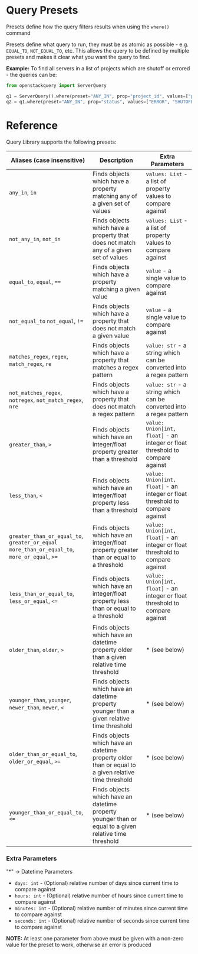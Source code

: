 # Query Presets

Presets define how the query filters results when using the `where()` command

Presets define what query to run, they must be as atomic as possible - e.g. `EQUAL_TO`, `NOT_EQUAL_TO`, etc.
This allows the query to be defined by multiple presets and makes it clear what you want the query to find.

**Example:** To find all servers in a list of projects which are shutoff or errored - the queries can be:
```python
from openstackquery import ServerQuery

q1 = ServerQuery().where(preset="ANY_IN", prop="project_id", values=["project1", "project2"])
q2 = q1.where(preset="ANY_IN", prop="status", values=["ERROR", "SHUTOFF"])
```

# Reference

Query Library supports the following presets:

| Aliases (case insensitive)                                                                         | Description                                                                                            | Extra Parameters                                                              |
|----------------------------------------------------------------------------------------------------|--------------------------------------------------------------------------------------------------------|-------------------------------------------------------------------------------|
| `any_in`, `in`                                                                                     | Finds objects which have a property matching any of a given set of values                              | `values: List` - a list of property values to compare against                 |
| `not_any_in`, `not_in`                                                                             | Finds objects which have a property that does not match any of a given set of values                   | `values: List` - a list of property values to compare against                 |
| `equal_to`, `equal`, `==`                                                                          | Finds objects which have a property matching a given value                                             | `value` - a single value to compare against                                   |
| `not_equal_to` `not_equal`, `!=`                                                                   | Finds objects which have a property that does not match a given value                                  | `value` - a single value to compare against                                   |
| `matches_regex`, `regex`, `match_regex`, `re`                                                      | Finds objects which have a property that matches a regex pattern                                       | `value: str` - a string which can be converted into a regex pattern           |
| `not_matches_regex`, `notregex`, `not_match_regex`, `nre`                                          | Finds objects which have a property that does not match a regex pattern                                | `value: str` - a string which can be converted into a regex pattern           |
| `greater_than`, `>`                                                                                | Finds objects which have an integer/float property greater than a threshold                            | `value: Union[int, float]` - an integer or float threshold to compare against |
| `less_than`, `<`                                                                                   | Finds objects which have an integer/float property less than a threshold                               | `value: Union[int, float]` - an integer or float threshold to compare against |
| `greater_than_or_equal_to`, `greater_or_equal` <br/>`more_than_or_equal_to`, `more_or_equal`, `>=` | Finds objects which have an integer/float property greater than or equal to a threshold                | `value: Union[int, float]` - an integer or float threshold to compare against |
| `less_than_or_equal_to`, `less_or_equal`, `<=`                                                     | Finds objects which have an integer/float property less than or equal to a threshold                   | `value: Union[int, float]` - an integer or float threshold to compare against |
| `older_than`, `older`, `>`                                                                         | Finds objects which have an datetime property older than a given relative time threshold               | * (see below)                                                                 |
| `younger_than`, `younger`, `newer_than`, `newer`, `<`                                              | Finds objects which have an datetime property younger than a given relative time threshold             | * (see below)                                                                 |
| `older_than_or_equal_to`, `older_or_equal`, `>=`                                                   | Finds objects which have an datetime property older than or equal to a given relative time threshold   | * (see below)                                                                 |
| `younger_than_or_equal_to`, `<=`                                                                   | Finds objects which have an datetime property younger than or equal to a given relative time threshold | * (see below)                                                                 |

### Extra Parameters
"*" -> Datetime Parameters
- `days: int` - (Optional) relative number of days since current time to compare against
- `hours: int` - (Optional) relative number of hours since current time to compare against
- `minutes: int` - (Optional) relative number of minutes since current time to compare against
- `seconds: int` - (Optional) relative number of seconds since current time to compare against

**NOTE:** At least one parameter from above must be given with a non-zero value for the preset to work, otherwise an error is produced
